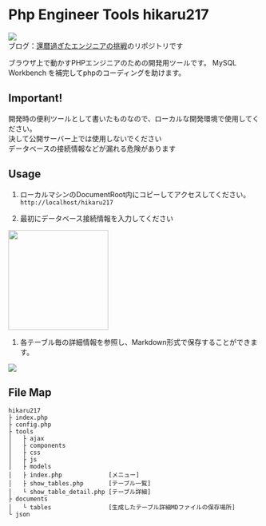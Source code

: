 # Php Engineer Tools hikaru217

[<img src="https://cdn.yutenji.biz/img/meta-icon_x100.png">](https://blog.yutenji.biz)     
ブログ：[還暦過ぎたエンジニアの挑戦](https://blog.yutenji.biz)のリポジトリです  

ブラウザ上で動かすPHPエンジニアのための開発用ツールです。
MySQL Workbench を補完してphpのコーディングを助けます。   

## Important!

開発時の便利ツールとして書いたものなので、ローカルな開発環境で使用してください。  
決して公開サーバー上では使用しないでください  
データベースの接続情報などが漏れる危険があります  

## Usage

1. ローカルマシンのDocumentRoot内にコピーしてアクセスしてください。    
`http://localhost/hikaru217`  

1. 最初にデータベース接続情報を入力してください  
<img src="https://cdn.yutenji.biz/img/hikaru217/series1_2.jpg" style="width:200px;">  

1. 各テーブル毎の詳細情報を参照し、Markdown形式で保存することができます。  
<img src="https://cdn.yutenji.biz/img/hikaru217/table_detail_md.jpg">  

## File Map

```
hikaru217
├ index.php
├ config.php
├ tools
│   ├ ajax
│   ├ components
│   ├ css
│   ├ js
│   ├ models
│   ├ index.php             [メニュー]
│   ├ show_tables.php       [テーブル一覧]
│   └ show_table_detail.php [テーブル詳細]
├ documents
│   └ tables                [生成したテーブル詳細MDファイルの保存場所]
└ json
```
